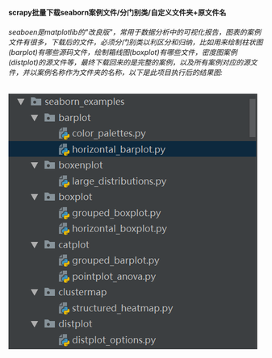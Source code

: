 #### scrapy批量下载seaborn案例文件/分门别类/自定义文件夹+原文件名
###### seaboen是matplotlib的"改良版"，常用于数据分析中的可视化报告，图表的案例文件有很多，下载后的文件，必须分门别类以利区分和归纳，比如用来绘制柱状图(barplot)有哪些源码文件，绘制箱线图(boxplot)有哪些文件，密度图案例(distplot)的源文件等，最终下载回来的是完整的案例，以及所有案例对应的源文件，并以案例名称作为文件夹的名称，以下是此项目执行后的结果图:
![img1](https://github.com/ziliang-wang/seaborn/blob/master/images/%E5%BE%AE%E4%BF%A1%E6%88%AA%E5%9B%BE_20200427145919.png)

